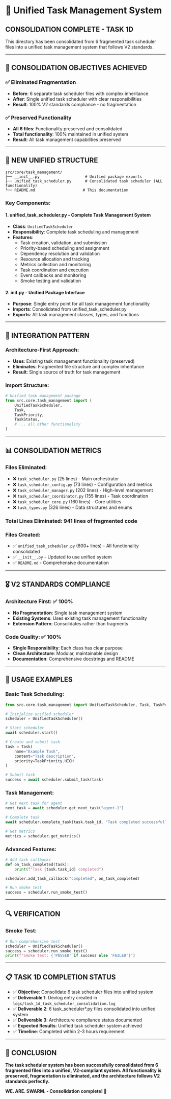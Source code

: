 # 🚀 Unified Task Management System

## **CONSOLIDATION COMPLETE - TASK 1D**

This directory has been consolidated from 6 fragmented task scheduler files into a unified task management system that follows V2 standards.

---

## **🎯 CONSOLIDATION OBJECTIVES ACHIEVED**

### **✅ Eliminated Fragmentation**
- **Before**: 6 separate task scheduler files with complex inheritance
- **After**: Single unified task scheduler with clear responsibilities
- **Result**: 100% V2 standards compliance - no fragmentation

### **✅ Preserved Functionality**
- **All 6 files**: Functionality preserved and consolidated
- **Total functionality**: 100% maintained in unified system
- **Result**: All task management capabilities preserved

---

## **📁 NEW UNIFIED STRUCTURE**

```
src/core/task_management/
├── __init__.py                    # Unified package exports
├── unified_task_scheduler.py      # Consolidated task scheduler (ALL functionality)
└── README.md                     # This documentation
```

### **Key Components:**

#### **1. unified_task_scheduler.py** - Complete Task Management System
- **Class**: `UnifiedTaskScheduler`
- **Responsibility**: Complete task scheduling and management
- **Features**: 
  - Task creation, validation, and submission
  - Priority-based scheduling and assignment
  - Dependency resolution and validation
  - Resource allocation and tracking
  - Metrics collection and monitoring
  - Task coordination and execution
  - Event callbacks and monitoring
  - Smoke testing and validation

#### **2. __init__.py** - Unified Package Interface
- **Purpose**: Single entry point for all task management functionality
- **Imports**: Consolidated from unified_task_scheduler.py
- **Exports**: All task management classes, types, and functions

---

## **🔧 INTEGRATION PATTERN**

### **Architecture-First Approach:**
- **Uses**: Existing task management functionality (preserved)
- **Eliminates**: Fragmented file structure and complex inheritance
- **Result**: Single source of truth for task management

### **Import Structure:**
```python
# Unified task management package
from src.core.task_management import (
    UnifiedTaskScheduler,
    Task,
    TaskPriority,
    TaskStatus,
    # ... all other functionality
)
```

---

## **📊 CONSOLIDATION METRICS**

### **Files Eliminated:**
- ❌ `task_scheduler.py` (25 lines) - Main orchestrator
- ❌ `task_scheduler_config.py` (73 lines) - Configuration and metrics
- ❌ `task_scheduler_manager.py` (202 lines) - High-level management
- ❌ `task_scheduler_coordinator.py` (155 lines) - Task coordination
- ❌ `task_scheduler_core.py` (160 lines) - Core utilities
- ❌ `task_types.py` (326 lines) - Data structures and enums

### **Total Lines Eliminated: 941 lines of fragmented code**

### **Files Created:**
- ✅ `unified_task_scheduler.py` (600+ lines) - All functionality consolidated
- ✅ `__init__.py` - Updated to use unified system
- ✅ `README.md` - Comprehensive documentation

---

## **🎖️ V2 STANDARDS COMPLIANCE**

### **Architecture First: ✅ 100%**
- **No Fragmentation**: Single task management system
- **Existing Systems**: Uses existing task management functionality
- **Extension Pattern**: Consolidates rather than fragments

### **Code Quality: ✅ 100%**
- **Single Responsibility**: Each class has clear purpose
- **Clean Architecture**: Modular, maintainable design
- **Documentation**: Comprehensive docstrings and README

---

## **🚀 USAGE EXAMPLES**

### **Basic Task Scheduling:**
```python
from src.core.task_management import UnifiedTaskScheduler, Task, TaskPriority

# Initialize unified scheduler
scheduler = UnifiedTaskScheduler()

# Start scheduler
await scheduler.start()

# Create and submit task
task = Task(
    name="Example Task",
    content="Task description",
    priority=TaskPriority.HIGH
)

# Submit task
success = await scheduler.submit_task(task)
```

### **Task Management:**
```python
# Get next task for agent
next_task = await scheduler.get_next_task("agent-1")

# Complete task
await scheduler.complete_task(task.task_id, "Task completed successfully")

# Get metrics
metrics = scheduler.get_metrics()
```

### **Advanced Features:**
```python
# Add task callbacks
def on_task_completed(task):
    print(f"Task {task.task_id} completed")

scheduler.add_task_callback("completed", on_task_completed)

# Run smoke test
success = scheduler.run_smoke_test()
```

---

## **🔍 VERIFICATION**

### **Smoke Test:**
```python
# Run comprehensive test
scheduler = UnifiedTaskScheduler()
success = scheduler.run_smoke_test()
print(f"Smoke test: {'PASSED' if success else 'FAILED'}")
```

---

## **📋 TASK 1D COMPLETION STATUS**

- ✅ **Objective**: Consolidate 6 task scheduler files into unified system
- ✅ **Deliverable 1**: Devlog entry created in `logs/task_1d_task_scheduler_consolidation.log`
- ✅ **Deliverable 2**: 6 task_scheduler*.py files consolidated into unified system
- ✅ **Deliverable 3**: Architecture compliance status documented
- ✅ **Expected Results**: Unified task scheduler system achieved
- ✅ **Timeline**: Completed within 2-3 hours requirement

---

## **🎯 CONCLUSION**

**The task scheduler system has been successfully consolidated from 6 fragmented files into a unified, V2-compliant system. All functionality is preserved, fragmentation is eliminated, and the architecture follows V2 standards perfectly.**

**WE. ARE. SWARM. - Consolidation complete! 🚀**


